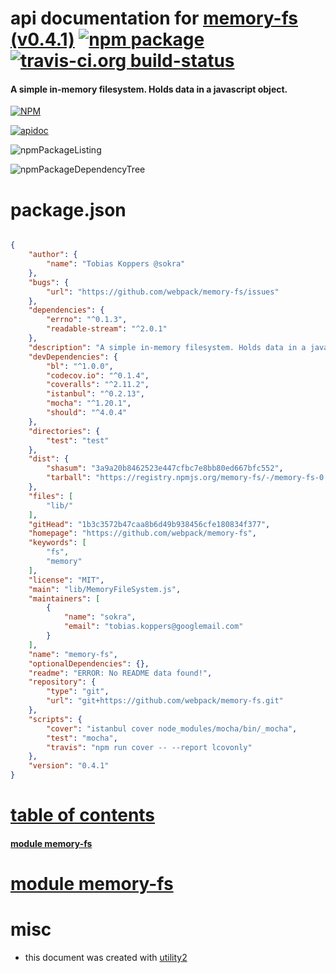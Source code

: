 # api documentation for  [memory-fs (v0.4.1)](https://github.com/webpack/memory-fs)  [![npm package](https://img.shields.io/npm/v/npmdoc-memory-fs.svg?style=flat-square)](https://www.npmjs.org/package/npmdoc-memory-fs) [![travis-ci.org build-status](https://api.travis-ci.org/npmdoc/node-npmdoc-memory-fs.svg)](https://travis-ci.org/npmdoc/node-npmdoc-memory-fs)
#### A simple in-memory filesystem. Holds data in a javascript object.

[![NPM](https://nodei.co/npm/memory-fs.png?downloads=true)](https://www.npmjs.com/package/memory-fs)

[![apidoc](https://npmdoc.github.io/node-npmdoc-memory-fs/build/screenCapture.buildNpmdoc.browser._2Fhome_2Ftravis_2Fbuild_2Fnpmdoc_2Fnode-npmdoc-memory-fs_2Ftmp_2Fbuild_2Fapidoc.html.png)](https://npmdoc.github.io/node-npmdoc-memory-fs/build/apidoc.html)

![npmPackageListing](https://npmdoc.github.io/node-npmdoc-memory-fs/build/screenCapture.npmPackageListing.svg)

![npmPackageDependencyTree](https://npmdoc.github.io/node-npmdoc-memory-fs/build/screenCapture.npmPackageDependencyTree.svg)



# package.json

```json

{
    "author": {
        "name": "Tobias Koppers @sokra"
    },
    "bugs": {
        "url": "https://github.com/webpack/memory-fs/issues"
    },
    "dependencies": {
        "errno": "^0.1.3",
        "readable-stream": "^2.0.1"
    },
    "description": "A simple in-memory filesystem. Holds data in a javascript object.",
    "devDependencies": {
        "bl": "^1.0.0",
        "codecov.io": "^0.1.4",
        "coveralls": "^2.11.2",
        "istanbul": "^0.2.13",
        "mocha": "^1.20.1",
        "should": "^4.0.4"
    },
    "directories": {
        "test": "test"
    },
    "dist": {
        "shasum": "3a9a20b8462523e447cfbc7e8bb80ed667bfc552",
        "tarball": "https://registry.npmjs.org/memory-fs/-/memory-fs-0.4.1.tgz"
    },
    "files": [
        "lib/"
    ],
    "gitHead": "1b3c3572b47caa8b6d49b938456cfe180834f377",
    "homepage": "https://github.com/webpack/memory-fs",
    "keywords": [
        "fs",
        "memory"
    ],
    "license": "MIT",
    "main": "lib/MemoryFileSystem.js",
    "maintainers": [
        {
            "name": "sokra",
            "email": "tobias.koppers@googlemail.com"
        }
    ],
    "name": "memory-fs",
    "optionalDependencies": {},
    "readme": "ERROR: No README data found!",
    "repository": {
        "type": "git",
        "url": "git+https://github.com/webpack/memory-fs.git"
    },
    "scripts": {
        "cover": "istanbul cover node_modules/mocha/bin/_mocha",
        "test": "mocha",
        "travis": "npm run cover -- --report lcovonly"
    },
    "version": "0.4.1"
}
```



# <a name="apidoc.tableOfContents"></a>[table of contents](#apidoc.tableOfContents)

#### [module memory-fs](#apidoc.module.memory-fs)



# <a name="apidoc.module.memory-fs"></a>[module memory-fs](#apidoc.module.memory-fs)



# misc
- this document was created with [utility2](https://github.com/kaizhu256/node-utility2)
